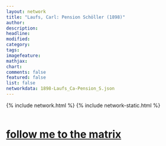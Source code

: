 ```yaml
---
layout: network
title: "Laufs, Carl: Pension Schöller (1898)"
author:
description:
headline:
modified:
category:
tags: 
imagefeature: 
mathjax: 
chart: 
comments: false
featured: false
list: false
networkdata: 1898-Laufs_Ca-Pension_S.json
---
```

{% include network.html %}
{% include network-static.html %}
<div class="row">
  <div class="small-5 small-centered columns"><a href="/matrix69"><h1>follow me to the matrix</h1></a>
</div>
</div>
